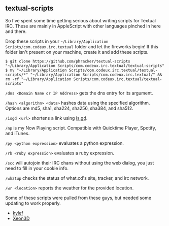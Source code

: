 textual-scripts
---

So I've spent some time getting serious about writing scripts for Textual IRC.  These are mainly in AppleScript with other languages pinched in here and there.

Drop these scripts in your `~/Library/Application Scripts/com.codeux.irc.textual` folder and let the fireworks begin! If this folder isn't present on your machine, create it and add these scripts.

```
$ git clone https://github.com/phracker/textual-scripts "~/Library/Application Scripts/com.codeux.irc.textual/textual-scripts"
$ mv "~/Library/Application Scripts/com.codeux.irc.textual/textual-scripts/*" "~/Library/Application Scripts/com.codeux.irc.textual/" && rm -rf "~/Library/Application Scripts/com.codeux.irc.textual/textual-scripts"
```

`/dns <Domain Name or IP Address>` gets the dns entry for its argument.

`/hash <algorithm> <data>` hashes data using the specified algorithm. Options are md5, sha1, sha224, sha256, sha384, and sha512.

`/isgd <url>` shortens a link using [is.gd](http://is.gd).

`/np` is my Now Playing script. Compatible with Quicktime Player, Spotify, and iTunes.

`/py <python expression>` evaluates a python expression.

`/rb <ruby expression>` evaluates a ruby expression.

`/scc` will autojoin their IRC chans without using the web dialog, you just need to fill in your cookie info.

`/whatup` checks the status of what.cd's site, tracker, and irc network.

`/wr <location>` reports the weather for the provided location.

Some of these scripts were pulled from these guys, but needed some updating to work properly.
* [kylef](https://github.com/kylef)
* [Xeon3D](https://github.com/Xeon3D)
